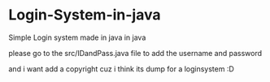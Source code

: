 # Login-System-in-java
Simple Login system made in java in java

please go to the src/IDandPass.java file to add the username and password 

and i want add a copyright cuz i think its dump for a loginsystem :D
